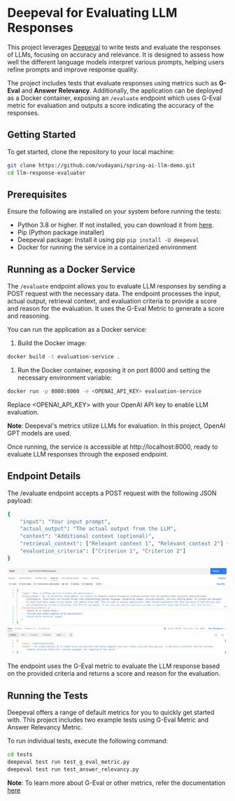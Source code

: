 # Deepeval for Evaluating LLM Responses

This project leverages [Deepeval](https://github.com/confident-ai/deepeval) to write tests and evaluate the responses of LLMs, focusing on accuracy and relevance. It is designed to assess how well the different language models interpret various prompts, helping users refine prompts and improve response quality.

The project includes tests that evaluate responses using metrics such as **G-Eval** and **Answer Relevancy**. Additionally, the application can be deployed as a Docker container, exposing an `/evaluate` endpoint which uses G-Eval metric for evaluation and outputs a score indicating the accuracy of the responses.

## Getting Started

To get started, clone the repository to your local machine:

```bash
git clone https://github.com/vudayani/spring-ai-llm-demo.git
cd llm-response-evaluator
```

## Prerequisites

Ensure the following are installed on your system before running the tests:

- Python 3.8 or higher. If not installed, you can download it from [here](https://www.python.org/downloads/).
- Pip (Python package installer)
- Deepeval package: Install it using pip `pip install -U deepeval`
- Docker for running the service in a containerized environment

## Running as a Docker Service

The `/evaluate` endpoint allows you to evaluate LLM responses by sending a POST request with the necessary data. The endpoint processes the input, actual output, retrieval context, and evaluation criteria to provide a score and reason for the evaluation. It uses the G-Eval Metric to generate a score and reasoning.

You can run the application as a Docker service:

1. Build the Docker image:

```bash
docker build -t evaluation-service .
```

1. Run the Docker container, exposing it on port 8000 and setting the necessary environment variable:

```bash
docker run -p 8000:8000 -e <OPENAI_API_KEY> evaluation-service
```
Replace <OPENAI_API_KEY> with your OpenAI API key to enable LLM evaluation.

**Note**: Deepeval's metrics utilize LLMs for evaluation. In this project, OpenAI GPT models are used.

Once running, the service is accessible at http://localhost:8000, ready to evaluate LLM responses through the exposed endpoint.

## Endpoint Details

The /evaluate endpoint accepts a POST request with the following JSON payload:
```bash
{
    "input": "Your input prompt",
    "actual_output": "The actual output from the LLM",
    "context": "Additional context (optional)",
    "retrieval_context": ["Relevant context 1", "Relevant context 2"] (optional),
    "evaluation_criteria": ["Criterion 1", "Criterion 2"]
}
```

![Example Request](./example.png)

The endpoint uses the G-Eval metric to evaluate the LLM response based on the provided criteria and returns a score and reason for the evaluation.

## Running the Tests

Deepeval offers a range of default metrics for you to quickly get started with. This project includes two example tests using G-Eval Metric and Answer Relevancy Metric.

To run individual tests, execute the following command:

```bash
cd tests
deepeval test run test_g_eval_metric.py
deepeval test run test_answer_relevancy.py
```

**Note**: To learn more about G-Eval or other metrics, refer the documentation [here](https://docs.confident-ai.com/docs/metrics-llm-evals)
